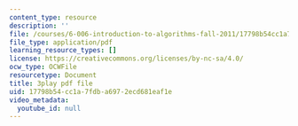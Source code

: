```yaml
---
content_type: resource
description: ''
file: /courses/6-006-introduction-to-algorithms-fall-2011/17798b54cc1a7fdba6972ecd681eaf1e_eCaXlAaN2uE.pdf
file_type: application/pdf
learning_resource_types: []
license: https://creativecommons.org/licenses/by-nc-sa/4.0/
ocw_type: OCWFile
resourcetype: Document
title: 3play pdf file
uid: 17798b54-cc1a-7fdb-a697-2ecd681eaf1e
video_metadata:
  youtube_id: null
---
```


